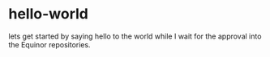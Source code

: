 # hello-world
lets get started by saying hello to the world
while I wait for the approval into the Equinor repositories.
